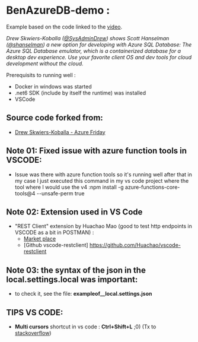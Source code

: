 # BenAzureDB-demo :
 Example based on the code linked to the [video](https://youtu.be/3XgepwpBJP8?list=PLLasX02E8BPDT2Z2pdCHNCkENpcQWy5n6).
 
 *Drew Skwiers-Koballa ([@SysAdminDrew](https://twitter.com/SysAdminDrew)) shows Scott Hanselman ([@shanselman](https://twitter.com/@shanselman)) a new option for developing with Azure SQL Database: 
 The Azure SQL Database emulator, which is a containerized database for a desktop dev experience. Use your favorite client 
 OS and dev tools for cloud development without the cloud.*
 
 Prerequisits to running well :
 - Docker in windows was started
 - .net6 SDK (include by itself the runtime) was installed
 - VSCode
 
 ## Source code forked from:
 - [Drew Skwiers-Koballa  - Azure Friday](https://github.com/dzsquared/azure-friday)
 
 ## Note 01: Fixed issue with azure function tools in VSCODE:
 - Issue was there with azure function tools so it's running well after that in my case I just executed this command in my vs code project where the tool 
 where I would use the v4 :npm install -g azure-functions-core-tools@4 --unsafe-perm true
 
 ## Note 02: Extension used in VS Code
 - "REST Client" extension by Huachao Mao (good to test http endpoints in VSCODE as a bit in POSTMAN) :
    - [Market place](https://marketplace.visualstudio.com/items?itemName=humao.rest-client)
    - [Github vscode-restclient] https://github.com/Huachao/vscode-restclient
    
 ## Note 03: the syntax of the json in the local.settings.local was important:
 - to check it, see the file: **exampleof__local.settings.json** 
 
 ## TIPS VS CODE: 
 - **Multi cursors** shortcut in vs code : **Ctrl+Shift+L** ;0)  (Tx to [stackoverflow](https://stackoverflow.com/questions/29953479/how-can-you-create-multiple-cursors-in-visual-studio-code))
